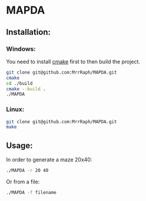 # MAPDA 

## Installation:
### Windows:
You need to install [cmake](https://cmake.org/install/) first to then build the project.

```bash
git clone git@github.com:MrrRaph/MAPDA.git
cmake 
cd ./build
cmake --build .
./MAPDA
```

### Linux:
```bash
git clone git@github.com:MrrRaph/MAPDA.git
make
```

## Usage:
In order to generate a maze 20x40:
```bash
./MAPDA -r 20 40
```

Or from a file:
```bash
./MAPDA -f filename
```